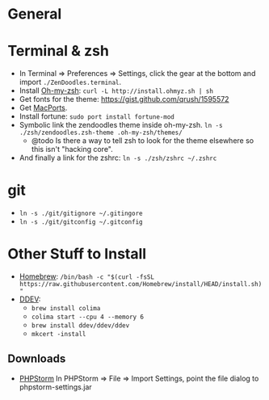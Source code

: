 General
=======

Terminal & zsh
==============
* In Terminal => Preferences => Settings, click the gear at the bottom and import `./ZenDoodles.terminal`.
* Install [Oh-my-zsh](https://github.com/robbyrussell/oh-my-zsh): `curl -L http://install.ohmyz.sh | sh`
* Get fonts for the theme: https://gist.github.com/qrush/1595572
* Get [MacPorts](https://www.macports.org/install.php).
* Install fortune: `sudo port install fortune-mod`
* Symbolic link the zendoodles theme inside oh-my-zsh. `ln -s ./zsh/zendoodles.zsh-theme .oh-my-zsh/themes/`
  * @todo Is there a way to tell zsh to look for the theme elsewhere so this isn't "hacking core".
* And finally a link for the zshrc: `ln -s ./zsh/zshrc ~/.zshrc`

git
=======
* `ln -s ./git/gitignore ~/.gitingore`
* `ln -s ./git/gitconfig ~/.gitconfig`

Other Stuff to Install
======================
* [Homebrew](https://brew.sh/): `/bin/bash -c "$(curl -fsSL https://raw.githubusercontent.com/Homebrew/install/HEAD/install.sh)"`
* [DDEV](https://ddev.readthedocs.io/en/latest/users/install/ddev-installation/):
	* `brew install colima`
	* `colima start --cpu 4 --memory 6`
	* `brew install ddev/ddev/ddev`
	* `mkcert -install`

Downloads
----------
* [PHPStorm](http://www.jetbrains.com/phpstorm/) In PHPStorm => File => Import Settings, point the file dialog to phpstorm-settings.jar

